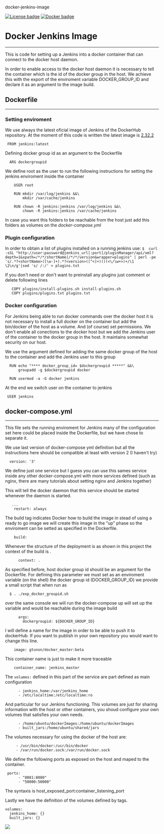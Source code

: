 docker-jenkins-image

[![License badge](https://img.shields.io/badge/license-Apache2-orange.svg)](http://www.apache.org/licenses/LICENSE-2.0)
[![Docker badge](https://img.shields.io/docker/pulls/gtunon/jenkins-docker-slave.svg)](https://hub.docker.com/r/gtunon/jenkins-docker-slave/)

# Docker Jenkins Image 
----------------------

This is code for setting up a Jenkins into a docker container that can connect to the docker host daemon. 

In order to enable access to the docker host daemon it is necessary to tell the container which is the 
id of the docker group in the host. We achieve this with the export of the enviroment variable DOCKER_GROUP_ID
and declare it as an argument to the image build. 



## Dockerfile
---------------------

### Setting enviroment 

We use always the latest oficial image of Jenkins of the DockerHub repository. At the moment of this code is written
the latest image is [2.32.2](https://hub.docker.com/_/jenkins/)

``  FROM jenkins:latest ``

Defining docker group id as an argument to the Dockerfile

``  ARG dockergroupid``

We define root as the user to run the following instructions for setting the jenkins enviroment inside the container

```
    USER root 

    RUN mkdir /var/log/jenkins &&\
        mkdir /var/cache/jenkins 

    RUN chown -R jenkins:jenkins /var/log/jenkins &&\
        chown -R jenkins:jenkins /var/cache/jenkins 
```


In case you want this folders to be reachable from the host just add this folders as volumes on the *docker-compose.yml* 


### Plugin configuration

In order to obtain a list of plugins installed on a running jenkins use:
``$  curl -sSL "http://user:password@jenkins_url[:port]/pluginManager/api/xml?depth=1&xpath=/*/*/shortName|/*/*/version&wrapper=plugins" | perl -pe 's/.*?<shortName>([\w-]+).*?<version>([^<]+)()(<\/\w+>)+/\1 \2\n/g'|sed 's/ /:/' > plugins.txt``

If you don't need or don't want to preinstall any plugins just comment or delete following lines

```
   COPY plugins/install-plugins.sh install-plugins.sh
   COPY plugins/plugins.txt plugins.txt
```


### Docker configuration 

For Jenkins being able to run docker commands over the docker host it is not necessary to install a full docker on the container
but add the bin/docker of the host as a volume. And (of course) set permissions. We don't enable all conections to the docker host 
but we add the Jenkins user of the container to the docker group in the host. It maintains somewhat security on our host.

We use the argument defined for adding the same docker group of the host to the container and add the Jenkins user to this group

```
  RUN echo "**** docker_group_id= $dockergroupid *****" &&\
      groupadd -g $dockergroupid docker
      
  RUN usermod -a -G docker jenkins
```

At the end we switch user on the container to jenkins

 `` USER jenkins``

## docker-compose.yml
-----------------------

This file sets the running enviroment for Jenkins many of the configuration set here could be placed
inside the Dockerfile, but we have chose to separate it. 

We use last version of docker-compose yml definition but all the instructions here should be compatible
at least with version 2 (I haven't try)
```
  version: '3'
```
We define just one service but I guess you can use this sames service inside any other docker-compose.yml with more services 
defined (such as nginx, there are many tutorials about setting nginx and Jenkins together)

This will tell the docker daemon that this service should be started whenever the daemon is started.
```
   ...
    restart: always 
```

The build tag indicates Docker how to build the image in stead of using a ready to go image we will create this image 
in the "up" phase so the enviroment can be setted as specified in the Dockerfile.
```
    build: 
```
Whenever the structure of the deployment is as shown in this project the context of the build is .
```
      context: .
```

As specified before, host docker group id should be an argument for the Dockerfile. For defining this parameter we must set 
as an enviroment variable (on the shell) the docker group id (DOCKER_GROUP_ID) we provide a small script that when run as 
```
  $ . ./exp_docker_groupid.sh 
```
over the same console we will run the docker-compose up will set up the variable and would be reachable during the image build
```
      args:
        dockergroupid: ${DOCKER_GROUP_ID}
```

I will define a name for the image in order to be able to push it to dockerHub. If you want to publish in your own repository you 
would want to change this line.
```
    image: gtunon/docker_master:beta
```

This container name is just to make it more traceable
```
    container_name: jenkins_master
```

The ``volumes:`` defined in this part of the service are part defined as main configuration 
```
      - jenkins_home:/var/jenkins_home
      - /etc/localtime:/etc/localtime:ro
```
And particular for our Jenkins functioning. This volumes are just for sharing information with the host or other containers, you 
shoud configure your own volumes that satisfies your own needs.
```
      - /home/ubuntu/dockerImages:/home/ubuntu/dockerImages
      - built_jars:/home/ubuntu/shared/jars
```
The volumes necessary for using the docker of the host are:
```
     - /usr/bin/docker:/usr/bin/docker
     - /var/run/docker.sock:/var/run/docker.sock
```

We define the following ports as exposed on the host and maped to the container. 
```
 ports:
      - "8081:8080"
      - "50000:50000"
```
The syntaxis is host_exposed_port:container_listening_port
   
Lastly we have the definition of the volumes defined by tags.
```
volumes:
  jenkins_home: {}
  built_jars: {}
```




[![][NaevatecImage]][NaevatecPage]

[NaevatecPage]: https://www.naevatec.com/
[NaevatecImage]: https://www.naevatec.com/sites/default/files/Naevatec%20Transp%20Web2.png
